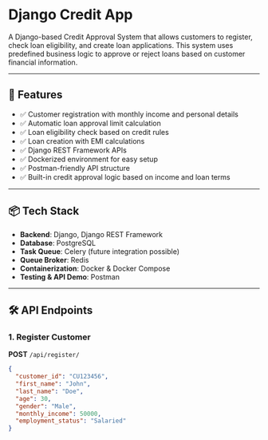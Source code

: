 # Django Credit App

A Django-based Credit Approval System that allows customers to register, check loan eligibility, and create loan applications. This system uses predefined business logic to approve or reject loans based on customer financial information.

---

## 🚀 Features

- ✅ Customer registration with monthly income and personal details
- ✅ Automatic loan approval limit calculation
- ✅ Loan eligibility check based on credit rules
- ✅ Loan creation with EMI calculations
- ✅ Django REST Framework APIs
- ✅ Dockerized environment for easy setup
- ✅ Postman-friendly API structure
- ✅ Built-in credit approval logic based on income and loan terms

---

## 📦 Tech Stack

- **Backend**: Django, Django REST Framework
- **Database**: PostgreSQL
- **Task Queue**: Celery (future integration possible)
- **Queue Broker**: Redis
- **Containerization**: Docker & Docker Compose
- **Testing & API Demo**: Postman

---

## 🛠️ API Endpoints

### 1. Register Customer  
**POST** `/api/register/`

```json
{
  "customer_id": "CU123456",
  "first_name": "John",
  "last_name": "Doe",
  "age": 30,
  "gender": "Male",
  "monthly_income": 50000,
  "employment_status": "Salaried"
}
